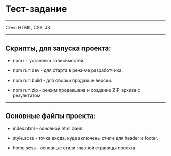 # Тест-задание

---

Стек: HTML, CSS, JS.

---

## Скрипты, для запуска проекта:

* npm i - установка зависимостей.

* npm run dev - для старта в режиме разработчика.

* npm run build - для сборки продакшн версии.

* npm run zip - режим продакшена и создание ZIP-архива с результатом.

---

## Основные файлы проекта:

* index.html - основной html файл.

* style.scss - точка входа, куда включены стили для header и footer.

* home.scss - основные стили главной страницы проекта.
